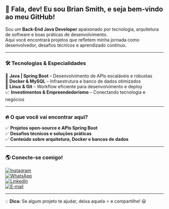 ## 🚀 Fala, dev! Eu sou Brian Smith, e seja bem-vindo ao meu GitHub!  

Sou um **Back-End Java Developer** apaixonado por tecnologia, arquitetura de software e boas práticas de desenvolvimento.  
Aqui você encontrará projetos que refletem minha jornada como desenvolvedor, desafios técnicos e aprendizado contínuo.  

---

### 🛠️ Tecnologias & Especialidades  
🚀 **Java | Spring Boot** – Desenvolvimento de APIs escaláveis e robustas  
🐳 **Docker & MySQL** – Infraestrutura e banco de dados otimizados  
🐧 **Linux & Git** – Workflow eficiente para desenvolvimento e deploy  
📈 **Investimentos & Empreendedorismo** – Conectando tecnologia e negócios  

---

### 🔥 O que você vai encontrar aqui?  
✅ **Projetos open-source e APIs Spring Boot**  
✅ **Desafios técnicos e soluções práticas**  
✅ **Conteúdo sobre arquitetura, Docker e bancos de dados**  

---

### 🌎 Conecte-se comigo!  
[![Instagram](https://img.shields.io/badge/Instagram-000?style=for-the-badge&logo=instagram&logoColor=E4405F)](https://www.instagram.com/brian5mth?igsh=NDZwMGIxOXM0NmZ0)  
[![WhatsApp](https://img.shields.io/badge/WhatsApp-000?style=for-the-badge&logo=whatsapp&logoColor=25D366)](https://wa.me/5573981260738)  
[![LinkedIn](https://img.shields.io/badge/LinkedIn-000?style=for-the-badge&logo=linkedin&logoColor=0A66C2)](https://www.linkedin.com/in/seu-perfil)  
[![E-mail](https://img.shields.io/badge/Email-000?style=for-the-badge&logo=gmail&logoColor=EA4335)](mailto:seuemail@gmail.com)  

---

💡 **Dica:** Se algum projeto te ajudar, deixa aquela ⭐ e compartilhe! 😃  
